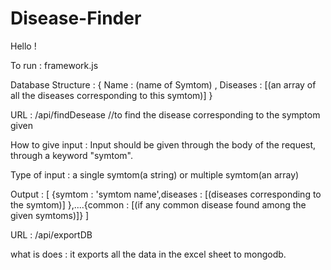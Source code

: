 # Disease-Finder

Hello !


To run : framework.js

Database Structure : { Name : (name of Symtom) , Diseases : [(an array of all the diseases corresponding to this symtom)] }


URL : /api/findDesease //to find the disease corresponding to the symptom given

How to give input : Input should be given through the body of the request, through a keyword "symtom".

Type of input : a single symtom(a string) or multiple symtom(an array)

Output : [ {symtom : 'symtom name',diseases : [(diseases corresponding to the symtom)] },....{common : [(if any common disease found among the given symtoms)]} ]


URL : /api/exportDB

what is does : it exports all the data in the excel sheet to mongodb.

